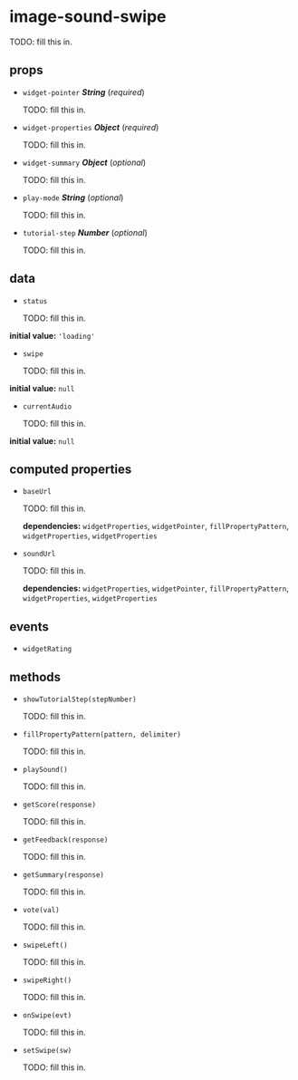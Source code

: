 # image-sound-swipe 

TODO: fill this in. 

## props 

- `widget-pointer` ***String*** (*required*) 

  TODO: fill this in. 

- `widget-properties` ***Object*** (*required*) 

  TODO: fill this in. 

- `widget-summary` ***Object*** (*optional*) 

  TODO: fill this in. 

- `play-mode` ***String*** (*optional*) 

  TODO: fill this in. 

- `tutorial-step` ***Number*** (*optional*) 

  TODO: fill this in. 

## data 

- `status` 

  TODO: fill this in. 

**initial value:** `'loading'` 

- `swipe` 

  TODO: fill this in. 

**initial value:** `null` 

- `currentAudio` 

  TODO: fill this in. 

**initial value:** `null` 

## computed properties 

- `baseUrl` 

  TODO: fill this in. 

   **dependencies:** `widgetProperties`, `widgetPointer`, `fillPropertyPattern`, `widgetProperties`, `widgetProperties` 

- `soundUrl` 

  TODO: fill this in. 

   **dependencies:** `widgetProperties`, `widgetPointer`, `fillPropertyPattern`, `widgetProperties`, `widgetProperties` 


## events 

- `widgetRating` 

## methods 

- `showTutorialStep(stepNumber)` 

  TODO: fill this in. 

- `fillPropertyPattern(pattern, delimiter)` 

  TODO: fill this in. 

- `playSound()` 

  TODO: fill this in. 

- `getScore(response)` 

  TODO: fill this in. 

- `getFeedback(response)` 

  TODO: fill this in. 

- `getSummary(response)` 

  TODO: fill this in. 

- `vote(val)` 

  TODO: fill this in. 

- `swipeLeft()` 

  TODO: fill this in. 

- `swipeRight()` 

  TODO: fill this in. 

- `onSwipe(evt)` 

  TODO: fill this in. 

- `setSwipe(sw)` 

  TODO: fill this in. 


